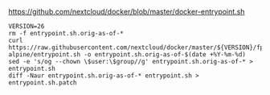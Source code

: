 https://github.com/nextcloud/docker/blob/master/docker-entrypoint.sh

```shell
VERSION=26
rm -f entrypoint.sh.orig-as-of-*
curl https://raw.githubusercontent.com/nextcloud/docker/master/${VERSION}/fpm-alpine/entrypoint.sh -o entrypoint.sh.orig-as-of-$(date +%Y-%m-%d)
sed -e 's/og --chown \$user:\$group//g' entrypoint.sh.orig-as-of-* > entrypoint.sh
diff -Naur entrypoint.sh.orig-as-of-* entrypoint.sh > entrypoint.sh.patch
```
